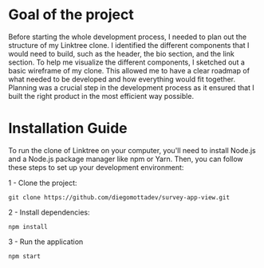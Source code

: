 # Goal of the project

Before starting the whole development process, I needed to plan out the structure of my Linktree clone. I identified the different components that I would need to build, such as the header, the bio section, and the link section. To help me visualize the different components, I sketched out a basic wireframe of my clone. This allowed me to have a clear roadmap of what needed to be developed and how everything would fit together. Planning was a crucial step in the development process as it ensured that I built the right product in the most efficient way possible.


# Installation Guide

To run the clone of Linktree on your computer, you'll need to install Node.js and a Node.js package manager like npm or Yarn. Then, you can follow these steps to set up your development environment:

  1 - Clone the project:

    git clone https://github.com/diegomottadev/survey-app-view.git
  
  2 - Install dependencies:
    
    npm install
    
  3 - Run the application
  
    npm start
